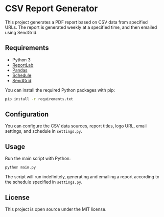 # CSV Report Generator

This project generates a PDF report based on CSV data from specified URLs. The report is generated weekly at a specified time, and then emailed using SendGrid.

## Requirements

- Python 3
- [ReportLab](https://www.reportlab.com/opensource/)
- [Pandas](https://pandas.pydata.org/)
- [Schedule](https://schedule.readthedocs.io/en/stable/)
- [SendGrid](https://sendgrid.com/)

You can install the required Python packages with pip:

```sh
pip install -r requirements.txt
```

## Configuration
You can configure the CSV data sources, report titles, logo URL, email settings, and schedule in `settings.py`.

## Usage
Run the main script with Python:

```sh
python main.py
```

The script will run indefinitely, generating and emailing a report according to the schedule specified in `settings.py`.

## License
This project is open source under the MIT license.
